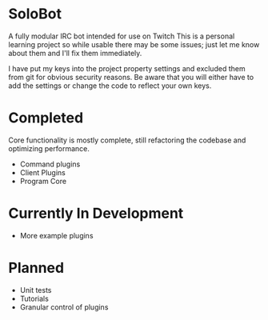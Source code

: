 # SoloBot
A fully modular IRC bot intended for use on Twitch
This is a personal learning project so while usable there may be some issues; just let me know about them and I'll fix them immediately.

I have put my keys into the project property settings and excluded them from git for obvious security reasons. Be aware that you will either have to add the settings or change the code to reflect your own keys.

# Completed
Core functionality is mostly complete, still refactoring the codebase and optimizing performance.
- Command plugins
- Client Plugins
- Program Core

# Currently In Development
- More example plugins

# Planned
- Unit tests
- Tutorials
- Granular control of plugins
